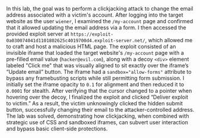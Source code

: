 In this lab, the goal was to perform a clickjacking attack to change the email address associated with a victim's account. After logging into the target website as the user `wiener`, I examined the `/my-account` page and confirmed that it allowed updating the email address via a form. I then accessed the provided exploit server at `https://exploit-0a030074041d1101802625c4019700d4.exploit-server.net/`, which allowed me to craft and host a malicious HTML page. The exploit consisted of an invisible iframe that loaded the target website's `/my-account` page with a pre-filled email value (`hacker@evil.com`), along with a decoy `<div>` element labeled "Click me" that was visually aligned to sit exactly over the iframe’s “Update email” button. The iframe had a `sandbox="allow-forms"` attribute to bypass any framebusting scripts while still permitting form submission. I initially set the iframe opacity to `0.1` for alignment and then reduced it to `0.0001` for stealth. After verifying that the cursor changed to a pointer when hovering over the decoy, I finalized the exploit and clicked “Deliver exploit to victim.” As a result, the victim unknowingly clicked the hidden submit button, successfully changing their email to the attacker-controlled address. The lab was solved, demonstrating how clickjacking, when combined with strategic use of CSS and sandboxed iframes, can subvert user interaction and bypass basic client-side protections.
